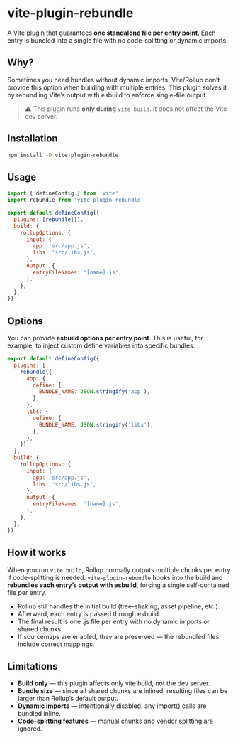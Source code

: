 # vite-plugin-rebundle

A Vite plugin that guarantees **one standalone file per entry point**. Each entry is bundled into a single file with no code-splitting or dynamic imports.

## Why?

Sometimes you need bundles without dynamic imports. Vite/Rollup don’t provide this option when building with multiple entries. This plugin solves it by rebundling Vite’s output with esbuild to enforce single-file output.

> ⚠️ This plugin runs **only during** `vite build`. It does not affect the Vite dev server.

## Installation

```bash
npm install -D vite-plugin-rebundle
```

## Usage

```javascript
import { defineConfig } from 'vite'
import rebundle from 'vite-plugin-rebundle'

export default defineConfig({
  plugins: [rebundle()],
  build: {
    rollupOptions: {
      input: {
        app: 'src/app.js',
        libs: 'src/libs.js',
      },
      output: {
        entryFileNames: '[name].js',
      },
    },
  },
})
```

## Options

You can provide **esbuild options per entry point**. This is useful, for example, to inject custom define variables into specific bundles:

```javascript
export default defineConfig({
  plugins: [
    rebundle({
      app: {
        define: {
          BUNDLE_NAME: JSON.stringify('app'),
        },
      },
      libs: {
        define: {
          BUNDLE_NAME: JSON.stringify('libs'),
        },
      },
    }),
  ],
  build: {
    rollupOptions: {
      input: {
        app: 'src/app.js',
        libs: 'src/libs.js',
      },
      output: {
        entryFileNames: '[name].js',
      },
    },
  },
})
```

## How it works

When you run `vite build`, Rollup normally outputs multiple chunks per entry if code-splitting is needed.
`vite-plugin-rebundle` hooks into the build and **rebundles each entry’s output with esbuild**, forcing a single self-contained file per entry.

- Rollup still handles the initial build (tree-shaking, asset pipeline, etc.).
- Afterward, each entry is passed through esbuild.
- The final result is one .js file per entry with no dynamic imports or shared chunks.
- If sourcemaps are enabled, they are preserved — the rebundled files include correct mappings.

## Limitations

- **Build only** — this plugin affects only vite build, not the dev server.
- **Bundle size** — since all shared chunks are inlined, resulting files can be larger than Rollup’s default output.
- **Dynamic imports** — intentionally disabled; any import() calls are bundled inline.
- **Code-splitting features** — manual chunks and vendor splitting are ignored.
